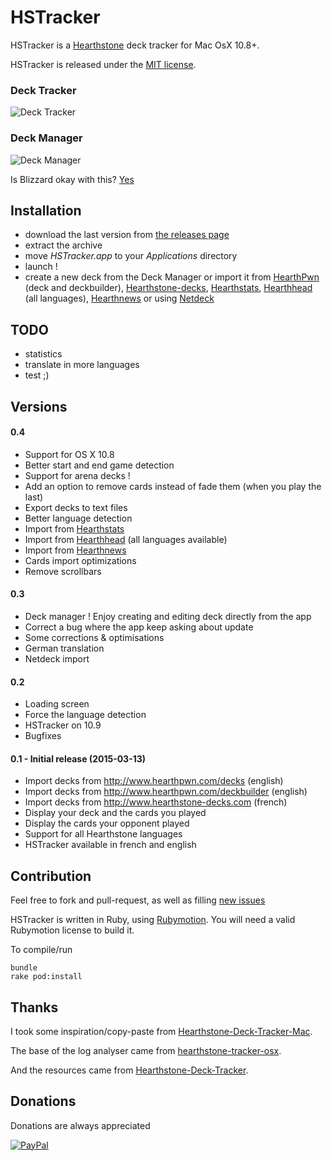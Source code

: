 # HSTracker

HSTracker is a [Hearthstone](http://www.playhearthstone.com/) deck tracker for Mac OsX 10.8+.

HSTracker is released under the [MIT license](LICENSE).

### Deck Tracker
![Deck Tracker](https://github.com/bmichotte/HSTracker/blob/master/hstracker.jpg)

### Deck Manager
![Deck Manager](https://github.com/bmichotte/HSTracker/blob/master/manager.png)

Is Blizzard okay with this?
[Yes](https://twitter.com/bdbrode/status/511151446038179840)

## Installation
- download the last version from [the releases page](https://github.com/bmichotte/HSTracker/releases)
- extract the archive
- move _HSTracker.app_ to your _Applications_ directory
- launch !
- create a new deck from the Deck Manager or import it from [HearthPwn](http://www.hearthpwn.com) (deck and deckbuilder), [Hearthstone-decks](http://www.hearthstone-decks.com), [Hearthstats](https://hearthstats.net), [Hearthhead](http://www.hearthhead.com/) (all languages), [Hearthnews](http://www.hearthnews.fr/) or using [Netdeck](https://chrome.google.com/webstore/detail/netdeck/lpdbiakcpmcppnpchohihcbdnojlgeel)

## TODO
- statistics
- translate in more languages
- test ;) 

## Versions
#### 0.4
- Support for OS X 10.8
- Better start and end game detection
- Support for arena decks !
- Add an option to remove cards instead of fade them (when you play the last)
- Export decks to text files
- Better language detection
- Import from [Hearthstats](https://hearthstats.net/)
- Import from [Hearthhead](http://www.hearthhead.com/) (all languages available)
- Import from [Hearthnews](https://hearthnews.fr/)
- Cards import optimizations
- Remove scrollbars

#### 0.3
- Deck manager ! Enjoy creating and editing deck directly from the app
- Correct a bug where the app keep asking about update
- Some corrections & optimisations
- German translation
- Netdeck import

#### 0.2
- Loading screen
- Force the language detection
- HSTracker on 10.9
- Bugfixes

#### 0.1 - Initial release (2015-03-13)
- Import decks from http://www.hearthpwn.com/decks (english)
- Import decks from http://www.hearthpwn.com/deckbuilder (english)
- Import decks from http://www.hearthstone-decks.com (french)
- Display your deck and the cards you played
- Display the cards your opponent played
- Support for all Hearthstone languages
- HSTracker available in french and english

## Contribution
Feel free to fork and pull-request, as well as filling [new issues](https://github.com/bmichotte/HSTracker/issues)

HSTracker is written in Ruby, using [Rubymotion](http://www.rubymotion.com/). You will need a valid Rubymotion license to build it.

To compile/run
```
bundle
rake pod:install
```

## Thanks

I took some inspiration/copy-paste from [Hearthstone-Deck-Tracker-Mac](https://github.com/Jeswang/Hearthstone-Deck-Tracker-Mac).

The base of the log analyser came from [hearthstone-tracker-osx](https://github.com/hellozimi/hearthstone-tracker-osx).

And the resources came from [Hearthstone-Deck-Tracker](https://github.com/Epix37/Hearthstone-Deck-Tracker).

## Donations
Donations are always appreciated 

[![PayPal](https://www.paypalobjects.com/en_US/i/btn/btn_donate_SM.gif)](https://www.paypal.com/cgi-bin/webscr?cmd=_donations&business=bmichotte%40gmail%2ecom&lc=US&item_name=HSTracker&currency_code=EUR&bn=PP%2dDonationsBF%3abtn_donate_SM%2egif%3aNonHosted) 